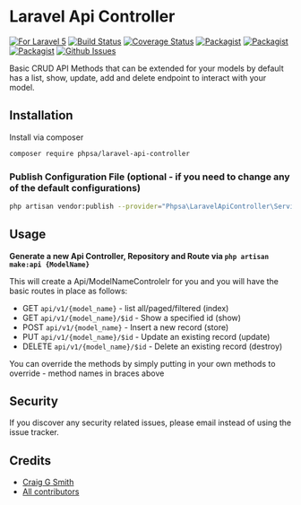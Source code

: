# Laravel Api Controller
[![For Laravel 5][badge_laravel]](https://github.com/phpsa/laravel-api-controller/issue)
[![Build Status](https://travis-ci.org/phpsa/laravel-api-controller.svg?branch=master)](https://travis-ci.org/phpsa/laravel-api-controller)
[![Coverage Status](https://coveralls.io/repos/github/phpsa/laravel-api-controller/badge.svg?branch=master)](https://coveralls.io/github/phpsa/laravel-api-controller?branch=master)
[![Packagist](https://img.shields.io/packagist/v/phpsa/laravel-api-controller.svg)](https://packagist.org/packages/phpsa/laravel-api-controller)
[![Packagist](https://poser.pugx.org/phpsa/laravel-api-controller/d/total.svg)](https://packagist.org/packages/phpsa/laravel-api-controller)
[![Packagist](https://img.shields.io/packagist/l/phpsa/laravel-api-controller.svg)](https://packagist.org/packages/phpsa/laravel-api-controller)
[![Github Issues][badge_issues]](https://github.com/phpsa/laravel-api-controller/issue)

Basic CRUD API Methods that can be extended for your models by default has a list, show, update, add and delete endpoint to interact with your model.

## Installation

Install via composer
```bash
composer require phpsa/laravel-api-controller
```

### Publish Configuration File (optional - if you need to change any of the default configurations)

```bash
php artisan vendor:publish --provider="Phpsa\LaravelApiController\ServiceProvider" --tag="config"
```

## Usage

**Generate a new Api Controller, Repository and Route via `php artisan make:api {ModelName}`**

This will create a Api/ModelNameControlelr for you and you will have the basic routes in place as follows:

* GET `api/v1/{model_name}` - list all/paged/filtered (index)
* GET `api/v1/{model_name}/$id` - Show a specified id (show)
* POST `api/v1/{model_name}` - Insert a new record (store)
* PUT `api/v1/{model_name}/$id` - Update an existing record (update)
* DELETE `api/v1/{model_name}/$id` - Delete an existing record (destroy)

You can override the methods by simply putting in your own methods to override - method names in braces above



## Security

If you discover any security related issues, please email
instead of using the issue tracker.

## Credits

- [Craig G Smith](https://github.com/phpsa)
- [All contributors](https://github.com/phpsa/laravel-api-controller/graphs/contributors)

[badge_laravel]:   https://img.shields.io/badge/Laravel-5.8%20to%205.8-orange.svg?style=flat-square
[badge_issues]:    https://img.shields.io/github/issues/ARCANEDEV/Support.svg?style=flat-square
